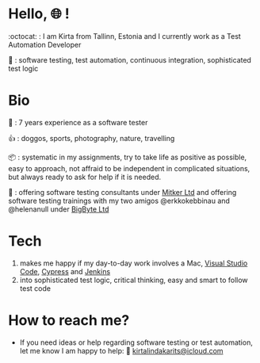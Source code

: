 # Hello, :globe_with_meridians: !

:octocat: : I am Kirta from Tallinn, Estonia and I currently work as a Test Automation Developer

:key: : software testing, test automation, continuous integration, sophisticated test logic

# Bio

:file_folder: : 7 years experience as a software tester

:thumbsup: : doggos, sports, photography, nature, travelling

:package: : systematic in my assignments, try to take life as positive as possible, easy to approach, not affraid to be independent in complicated situations, but always ready to ask for help if it is needed.

:pizza: : offering software testing consultants under [Mitker Ltd](https://mitker.ee/) and offering software testing trainings with my two amigos @erkkokebbinau and @helenanull under [BigByte Ltd](https://bigbyte.ee/)

# Tech

1. makes me happy if my day-to-day work involves a Mac, [Visual Studio Code](https://code.visualstudio.com), [Cypress](https://www.cypress.io/) and [Jenkins](https://www.jenkins.io/)
2. into sophisticated test logic, critical thinking, easy and smart to follow test code

# How to reach me?

* If you need ideas or help regarding software testing or test automation, let me know I am happy to help: :email: kirtalindakarits@icloud.com
